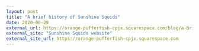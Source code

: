 ```yaml
---
layout: post
title: "A brief history of Sunshine Squids"
date: 2020-08-29
external_url: https://orange-pufferfish-cpjx.squarespace.com/blog/a-brief-history-of-sunshine-squids
external_site: "Sunshine Squids website"
external_site_url: https://orange-pufferfish-cpjx.squarespace.com
---
```

